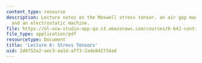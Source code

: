 ```yaml
---
content_type: resource
description: Lecture notes on the Maxwell stress tensor, an air gap magnetic machine,
  and an electrostatic machine.
file: https://ol-ocw-studio-app-qa.s3.amazonaws.com/courses/6-642-continuum-electromechanics-fall-2008/2d6f52a2aec3aa1daff32ade842734ad_lec06_f08.pdf
file_type: application/pdf
resourcetype: Document
title: 'Lecture 6: Stress Tensors'
uid: 2d6f52a2-aec3-aa1d-aff3-2ade842734ad
---
```

